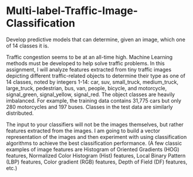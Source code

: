 # Multi-label-Traffic-Image-Classification
Develop predictive models that can determine, given an image, which one of 14 classes it is.

Traffic congestion seems to be at an all-time high. Machine Learning methods must be developed to help solve traffic problems. In this assignment, I will analyze features extracted from tiny traffic images depicting different traffic-related objects to determine their type as one of 14 classes, noted by integers 1-14: car, suv, small_truck, medium_truck, large_truck, pedestrian, bus, van, people, bicycle, and motorcycle, signal_green, signal_yellow, signal_red. The object classes are heavily imbalanced. For example, the training data contains 31,775 cars but only 280 motorcycles and 197 buses. Classes in the test data are similarly distributed.

The input to your classifiers will not be the images themselves, but rather features extracted from the images. I am going to build a vector representation of the images and then experiment with using classification algorithms to achieve the best classification performance. (A few classic examples of image features are Histogram of Oriented Gradients (HOG) features, Normalized Color Histogram (Hist) features, Local Binary Pattern (LBP) features, Color gradient (RGB) features, Depth of Field (DF) features, etc.)
